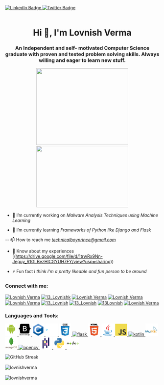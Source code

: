 <div id="badges">
    <a href="https://www.linkedin.com/in/lovnishverma">
      <img src="https://img.shields.io/badge/LinkedIn-blue?style=for-the-badge&logo=linkedin&logoColor=white" alt="LinkedIn Badge"/>
    </a>
    <a href="https://twitter.com/princelv84">
      <img src="https://img.shields.io/badge/Twitter-blue?style=for-the-badge&logo=twitter&logoColor=white" alt="Twitter Badge"/>
    </a>
  </div>

   <img src="https://komarev.com/ghpvc/?username=lovnish123-git&style=flat-square&color=blue" alt=""/>


<h1 align="center">Hi 👋, I'm Lovnish Verma</h1>
<h3 align="center">An Independent and self- motivated Computer Science graduate with proven and tested problem solving skills. Always willing and eager to learn new stuff.</h3>

<div align="center">
  <img src="https://media.giphy.com/media/2IudUHdI075HL02Pkk/giphy.gif" width="300" height="250" />
<img src="https://media.giphy.com/media/v1.Y2lkPTc5MGI3NjExOHoxcWU1ajZ2bzRlcTBnN3JuaXBleTRncXk4bWt2ZWIyN3YyOTFsNSZlcD12MV9pbnRlcm5hbF9naWZfYnlfaWQmY3Q9Zw/RbDKaczqWovIugyJmW/giphy.gif" width="300" height="200" />
</div>


- 🔭 I’m currently working on *Malware Analysis Techniques using Machine Learning*

- 🌱 I’m currently learning *Frameworks of Python like Django and Flask*

-- 📫 How to reach me *technicalboyprince@gmail.com*

- 📄 Know about my experiences [(https://drive.google.com/file/d/1trwRx9Nn-Jeguy_R1GLBezHlCGYUH7FY/view?usp=sharing))

- ⚡ Fun fact *I think I'm a pretty likeable and fun person to be around*

<h3 align="left">Connect with me:</h3>
<p align="left">
<a href="https://codepen.io/LovnishVerma" target="blank"><img align="center" src="https://raw.githubusercontent.com/rahuldkjain/github-profile-readme-generator/master/src/images/icons/Social/codepen.svg" alt="Lovnish Verma" height="30" width="40" /></a>
<a href="https://twitter.com/princelv84" target="blank"><img align="center" src="https://raw.githubusercontent.com/rahuldkjain/github-profile-readme-generator/master/src/images/icons/Social/twitter.svg" alt="13_Lovnishk" height="30" width="40" /></a>
<a href="https://linkedin.com/in/lovnishverma" target="blank"><img align="center" src="https://raw.githubusercontent.com/rahuldkjain/github-profile-readme-generator/master/src/images/icons/Social/linked-in-alt.svg" alt="Lovnish Verma" height="30" width="40" /></a>
<a href="https://kaggle.com/LovnishVerma" target="blank"><img align="center" src="https://raw.githubusercontent.com/rahuldkjain/github-profile-readme-generator/master/src/images/icons/Social/kaggle.svg" alt="Lovnish Verma" height="30" width="40" /></a>
<a href="https://fb.com/LovnishVerma.tech" target="blank"><img align="center" src="https://raw.githubusercontent.com/rahuldkjain/github-profile-readme-generator/master/src/images/icons/Social/facebook.svg" alt="Lovnish Verma" height="30" width="40" /></a>
<a href="https://instagram.com/LovnishVerma.tech" target="blank"><img align="center" src="https://raw.githubusercontent.com/rahuldkjain/github-profile-readme-generator/master/src/images/icons/Social/instagram.svg" alt="13_Lovnish" height="30" width="40" /></a>
<a href="https://dev.to/LovnishVerma.tech" target="blank"><img align="center" src="https://raw.githubusercontent.com/rahuldkjain/github-profile-readme-generator/master/src/images/icons/Social/devto.svg" alt="13_Lovnish" height="30" width="40" /></a>
<a href="https://hashnode.com/LovnishVerma.tech" target="blank"><img align="center" src="https://raw.githubusercontent.com/rahuldkjain/github-profile-readme-generator/master/src/images/icons/Social/hashnode.svg" alt="13Lovnish" height="30" width="40" /></a>
<a href="https://www.hackerearth.com/LovnishVerma.tech" target="blank"><img align="center" src="https://raw.githubusercontent.com/rahuldkjain/github-profile-readme-generator/master/src/images/icons/Social/hackerearth.svg" alt="Lovnish Verma" height="30" width="40" /></a>
</p>

<h3 align="left">Languages and Tools:</h3>
<p align="left">
<a href="https://developer.android.com" target="_blank" rel="noreferrer"> <img src="https://raw.githubusercontent.com/devicons/devicon/master/icons/android/android-original-wordmark.svg" alt="android" width="40" height="40"/> </a> 
<a href="https://getbootstrap.com" target="_blank" rel="noreferrer"> <img src="https://raw.githubusercontent.com/devicons/devicon/master/icons/bootstrap/bootstrap-plain-wordmark.svg" alt="bootstrap" width="40" height="40"/> </a>
<a href="https://www.cprogramming.com/" target="_blank" rel="noreferrer"> <img src="https://raw.githubusercontent.com/devicons/devicon/master/icons/c/c-original.svg" alt="c" width="40" height="40"/> </a> 
<a href="https://www.w3schools.com/tailwindcss/" target="_blank" rel="noreferrer"> <img src="https://raw.githubusercontent.com/devicons/devicon/master/icons/tailwindcss/tailwindcss-original-wordmark.svg" alt="tailwindcss" width="40" height="40"/> </a> 
<a href="https://www.w3schools.com/css/" target="_blank" rel="noreferrer"> <img src="https://raw.githubusercontent.com/devicons/devicon/master/icons/css3/css3-original-wordmark.svg" alt="css3" width="40" height="40"/> </a> 
<a href="https://flask.palletsprojects.com/" target="_blank" rel="noreferrer"> <img src="https://www.vectorlogo.zone/logos/pocoo_flask/pocoo_flask-icon.svg" alt="flask" width="40" height="40"/> </a>
<a href="https://www.w3.org/html/" target="_blank" rel="noreferrer"> <img src="https://raw.githubusercontent.com/devicons/devicon/master/icons/html5/html5-original-wordmark.svg" alt="html5" width="40" height="40"/> </a>
<a href="https://www.java.com" target="_blank" rel="noreferrer"> <img src="https://raw.githubusercontent.com/devicons/devicon/master/icons/java/java-original.svg" alt="java" width="40" height="40"/> </a>
<a href="https://developer.mozilla.org/en-US/docs/Web/JavaScript" target="_blank" rel="noreferrer"> <img src="https://raw.githubusercontent.com/devicons/devicon/master/icons/javascript/javascript-original.svg" alt="javascript" width="40" height="40"/> </a>
<a href="https://kotlinlang.org" target="_blank" rel="noreferrer"> <img src="https://www.vectorlogo.zone/logos/kotlinlang/kotlinlang-icon.svg" alt="kotlin" width="40" height="40"/> </a> 
<a href="https://www.mysql.com/" target="_blank" rel="noreferrer"> <img src="https://raw.githubusercontent.com/devicons/devicon/master/icons/mysql/mysql-original-wordmark.svg" alt="mysql" width="40" height="40"/> </a> 
<a href="[https://www.mongodb.com/" target="_blank" rel="noreferrer"> <img src="https://raw.githubusercontent.com/devicons/devicon/master/icons/mongodb/mongodb-original-wordmark.svg" alt="mongodb" width="40" height="40"/> </a>
<a href="https://opencv.org/" target="_blank" rel="noreferrer"> <img src="https://www.vectorlogo.zone/logos/opencv/opencv-icon.svg" alt="opencv" width="40" height="40"/> </a> 
<a href="https://pandas.pydata.org/" target="_blank" rel="noreferrer"> <img src="https://raw.githubusercontent.com/devicons/devicon/2ae2a900d2f041da66e950e4d48052658d850630/icons/pandas/pandas-original.svg" alt="pandas" width="40" height="40"/> </a> 
<a href="https://www.python.org" target="_blank" rel="noreferrer"> <img src="https://raw.githubusercontent.com/devicons/devicon/master/icons/python/python-original.svg" alt="python" width="40" height="40"/> </a> 
<a href="https://nodejs.org/" target="_blank" rel="noreferrer"> <img src="https://raw.githubusercontent.com/devicons/devicon/master/icons/nodejs/nodejs-original-wordmark.svg" alt="nodejs" width="40" height="40"/> </a> </p>

<div align="left">
  <img alt="GitHub Streak" height="180px" float="right" src="https://streak-stats.demolab.com?user=lovnishverma&theme=tokyonight-duo">
</div>
&nbsp;
<div align="left">
  <img src="https://github-readme-stats.vercel.app/api?username=lovnishverma&show_icons=true&locale=en&theme=great-gatsby&cardType=github" alt="lovnishverma" />
</div>
&nbsp;
<div align="left">
  <img src="https://github-readme-stats.vercel.app/api/top-langs?username=lovnishverma&show_icons=true&locale=en&layout=compact&theme=dark" alt="lovnishverma" />
</div>
